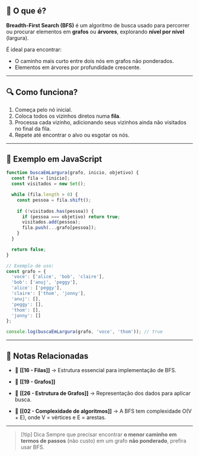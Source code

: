 ## 🧠 O que é?

**Breadth-First Search (BFS)** é um algoritmo de busca usado para percorrer ou procurar elementos em **grafos** ou **árvores**, explorando **nível por nível** (largura).

É ideal para encontrar:

- O caminho mais curto entre dois nós em grafos não ponderados.
- Elementos em árvores por profundidade crescente.

---

## 🔍 Como funciona?

1. Começa pelo nó inicial.
2. Coloca todos os vizinhos diretos numa **fila**.
3. Processa cada vizinho, adicionando seus vizinhos ainda não visitados no final da fila.
4. Repete até encontrar o alvo ou esgotar os nós.

---

## 🔧 Exemplo em JavaScript


```js
function buscaEmLargura(grafo, inicio, objetivo) {
  const fila = [inicio];
  const visitados = new Set();

  while (fila.length > 0) {
    const pessoa = fila.shift();
    
    if (!visitados.has(pessoa)) {
      if (pessoa === objetivo) return true;
      visitados.add(pessoa);
      fila.push(...grafo[pessoa]);
    }
  }

  return false;
}

// Exemplo de uso:
const grafo = {
  'voce': ['alice', 'bob', 'claire'],
  'bob': ['anuj', 'peggy'],
  'alice': ['peggy'],
  'claire': ['thom', 'jonny'],
  'anuj': [],
  'peggy': [],
  'thom': [],
  'jonny': []
};

console.log(buscaEmLargura(grafo, 'voce', 'thom')); // true

```
---

## 🔗 Notas Relacionadas

- 📌 **[[16 - Filas]]** → Estrutura essencial para implementação de BFS.
	
- 📌 **[[19 - Grafos]]**	
    
- 📌 **[[26 - Estrutura de Grafos]]** → Representação dos dados para aplicar busca.
    
- 📌 **[[02 - Complexidade de algoritmos]]** → A BFS tem complexidade O(V + E), onde V = vértices e E = arestas.
    

---

> [!tip] Dica Sempre que precisar encontrar **o menor caminho em termos de passos** (não custo) em um grafo **não ponderado**, prefira usar BFS.
